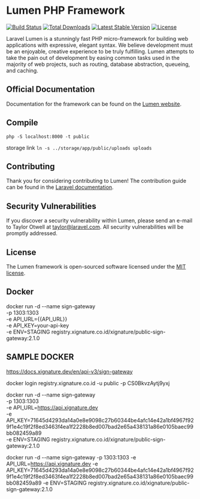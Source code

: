 # Lumen PHP Framework

[![Build Status](https://travis-ci.org/laravel/lumen-framework.svg)](https://travis-ci.org/laravel/lumen-framework)
[![Total Downloads](https://img.shields.io/packagist/dt/laravel/framework)](https://packagist.org/packages/laravel/lumen-framework)
[![Latest Stable Version](https://img.shields.io/packagist/v/laravel/framework)](https://packagist.org/packages/laravel/lumen-framework)
[![License](https://img.shields.io/packagist/l/laravel/framework)](https://packagist.org/packages/laravel/lumen-framework)

Laravel Lumen is a stunningly fast PHP micro-framework for building web applications with expressive, elegant syntax. We believe development must be an enjoyable, creative experience to be truly fulfilling. Lumen attempts to take the pain out of development by easing common tasks used in the majority of web projects, such as routing, database abstraction, queueing, and caching.

## Official Documentation

Documentation for the framework can be found on the [Lumen website](https://lumen.laravel.com/docs).

## Compile
``php -S localhost:8000 -t public``

storage link
``ln -s ../storage/app/public/uploads uploads``

## Contributing

Thank you for considering contributing to Lumen! The contribution guide can be found in the [Laravel documentation](https://laravel.com/docs/contributions).

## Security Vulnerabilities

If you discover a security vulnerability within Lumen, please send an e-mail to Taylor Otwell at taylor@laravel.com. All security vulnerabilities will be promptly addressed.

## License

The Lumen framework is open-sourced software licensed under the [MIT license](https://opensource.org/licenses/MIT).

## Docker

docker run -d --name sign-gateway \
-p 1303:1303 \
-e API_URL={{API_URL}} \
-e API_KEY=your-api-key \
-e ENV=STAGING registry.xignature.co.id/xignature/public-sign-gateway:2.1.0

## SAMPLE DOCKER

https://docs.xignature.dev/en/api-v3/sign-gateway

docker login registry.xignature.co.id -u public -p CS0BkvzAytj9yxj

docker run -d --name sign-gateway \
-p 1303:1303 \
-e API_URL=https://api.xignature.dev \
-e API_KEY=71645d4293da14a0e8e9098c27b60344be4afc14e42a1bf4967f929f1e4c19f2f8ed3463f4ea1f2228b8ed007bad2e65a438131a86e0105baec99bb082459a89 \
-e ENV=STAGING registry.xignature.co.id/xignature/public-sign-gateway:2.1.0

docker run -d --name sign-gateway -p 1303:1303 -e API_URL=https://api.xignature.dev -e API_KEY=71645d4293da14a0e8e9098c27b60344be4afc14e42a1bf4967f929f1e4c19f2f8ed3463f4ea1f2228b8ed007bad2e65a438131a86e0105baec99bb082459a89 -e ENV=STAGING registry.xignature.co.id/xignature/public-sign-gateway:2.1.0